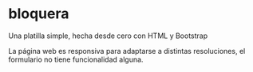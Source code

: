 # bloquera
Una platilla simple, hecha desde cero con HTML y Bootstrap

La página web es responsiva para adaptarse a distintas resoluciones, el formulario no tiene funcionalidad alguna.
